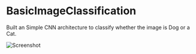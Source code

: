 # BasicImageClassification
 Built an Simple CNN architecture to classify whether the image is Dog or a Cat.
 
 ![Screenshot](https://github.com/Sukruth097/BasicImageClassification/blob/main/SampleOutput/Prediction(1).png)
